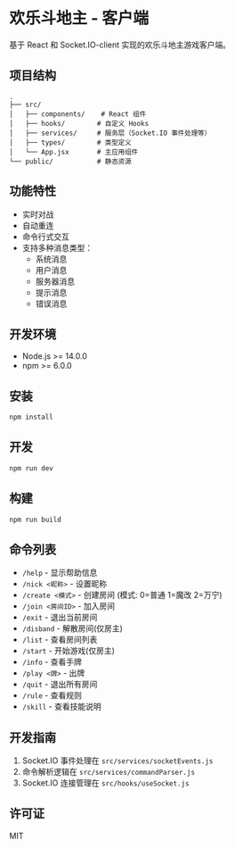 # 欢乐斗地主 - 客户端

基于 React 和 Socket.IO-client 实现的欢乐斗地主游戏客户端。

## 项目结构

```
.
├── src/
│   ├── components/    # React 组件
│   ├── hooks/        # 自定义 Hooks
│   ├── services/     # 服务层（Socket.IO 事件处理等）
│   ├── types/        # 类型定义
│   └── App.jsx       # 主应用组件
└── public/           # 静态资源
```

## 功能特性

- 实时对战
- 自动重连
- 命令行式交互
- 支持多种消息类型：
  - 系统消息
  - 用户消息
  - 服务器消息
  - 提示消息
  - 错误消息

## 开发环境

- Node.js >= 14.0.0
- npm >= 6.0.0

## 安装

```bash
npm install
```

## 开发

```bash
npm run dev
```

## 构建

```bash
npm run build
```

## 命令列表

- `/help` - 显示帮助信息
- `/nick <昵称>` - 设置昵称
- `/create <模式>` - 创建房间 (模式: 0=普通 1=魔改 2=万宁)
- `/join <房间ID>` - 加入房间
- `/exit` - 退出当前房间
- `/disband` - 解散房间(仅房主)
- `/list` - 查看房间列表
- `/start` - 开始游戏(仅房主)
- `/info` - 查看手牌
- `/play <牌>` - 出牌
- `/quit` - 退出所有房间
- `/rule` - 查看规则
- `/skill` - 查看技能说明

## 开发指南

1. Socket.IO 事件处理在 `src/services/socketEvents.js`
2. 命令解析逻辑在 `src/services/commandParser.js`
3. Socket.IO 连接管理在 `src/hooks/useSocket.js`

## 许可证

MIT